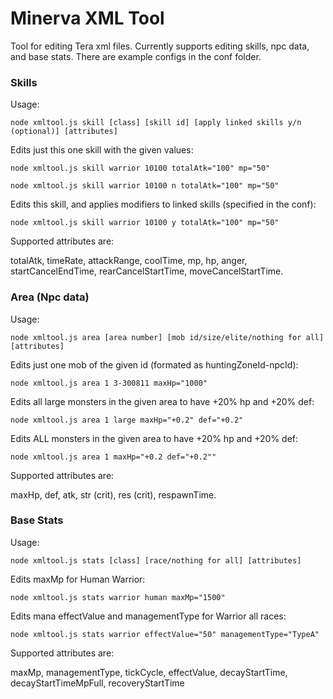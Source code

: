 # Minerva XML Tool
Tool for editing Tera xml files. Currently supports editing skills, npc data, and base stats. There are example configs in the conf folder.


### Skills

Usage:

`node xmltool.js skill [class] [skill id] [apply linked skills y/n (optional)] [attributes]`

Edits just this one skill with the given values:

`node xmltool.js skill warrior 10100 totalAtk="100" mp="50"`

`node xmltool.js skill warrior 10100 n totalAtk="100" mp="50"`

Edits this skill, and applies modifiers to linked skills (specified in the conf):

`node xmltool.js skill warrior 10100 y totalAtk="100" mp="50"`

Supported attributes are:

totalAtk, timeRate, attackRange, coolTime, mp, hp, anger, startCancelEndTime, rearCancelStartTime, moveCancelStartTime.


### Area (Npc data)

Usage:

`node xmltool.js area [area number] [mob id/size/elite/nothing for all] [attributes]`

Edits just one mob of the given id (formated as huntingZoneId-npcId):

`node xmltool.js area 1 3-300811 maxHp="1000"`

Edits all large monsters in the given area to have +20% hp and +20% def:

`node xmltool.js area 1 large maxHp="+0.2" def="+0.2"`

Edits ALL monsters in the given area to have +20% hp and +20% def:

`node xmltool.js area 1 maxHp="+0.2 def="+0.2""`

Supported attributes are:

maxHp, def, atk, str (crit), res (crit), respawnTime.


### Base Stats

Usage:

`node xmltool.js stats [class] [race/nothing for all] [attributes]`

Edits maxMp for Human Warrior:

`node xmltool.js stats warrior human maxMp="1500"`

Edits mana effectValue and managementType for Warrior all races:

`node xmltool.js stats warrior effectValue="50" managementType="TypeA"`

Supported attributes are:

maxMp, managementType, tickCycle, effectValue, decayStartTime, decayStartTimeMpFull, recoveryStartTime